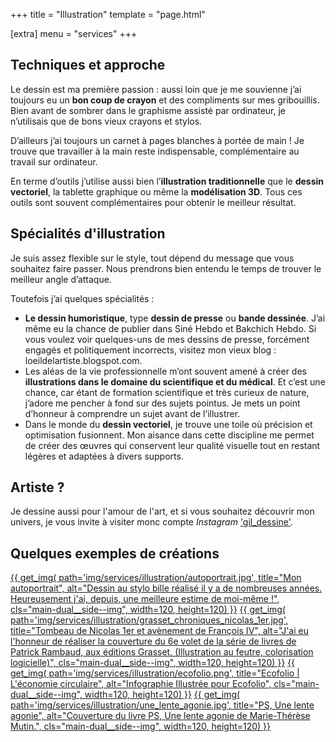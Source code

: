 +++
title = "Illustration"
template = "page.html"

[extra]
menu = "services"
+++

<div class="main-dual--twins">

<div class="main-dual__left">

## Techniques et approche

Le dessin est ma première passion : aussi loin que je me souvienne j’ai toujours eu un **bon coup de crayon** et des compliments sur mes gribouillis. Bien avant de sombrer dans le graphisme assisté par ordinateur, je n’utilisais que de bons vieux crayons et stylos.

D’ailleurs j’ai toujours un carnet à pages blanches à portée de main ! Je trouve que travailler à la main reste indispensable, complémentaire au travail sur ordinateur.

En terme d’outils j’utilise aussi bien l’**illustration traditionnelle** que le **dessin vectoriel**, la tablette graphique ou même la **modélisation 3D**. Tous ces outils sont souvent complémentaires pour obtenir le meilleur résultat.

## Spécialités d'illustration

Je suis assez flexible sur le style, tout dépend du message que vous souhaitez faire passer. Nous prendrons bien entendu le temps de trouver le meilleur angle d’attaque.

Toutefois j’ai quelques spécialités :

- **Le dessin humoristique**, type **dessin de presse** ou **bande dessinée**. J’ai même eu la chance de publier dans Siné Hebdo et Bakchich Hebdo. Si vous voulez voir quelques-uns de mes dessins de presse, forcément engagés et politiquement incorrects, visitez mon vieux blog : loeildelartiste.blogspot.com.
- Les aléas de la vie professionnelle m’ont souvent amené à créer des **illustrations dans le domaine du scientifique et du médical**. Et c’est une chance, car étant de formation scientifique et très curieux de nature, j’adore me pencher à fond sur des sujets pointus. Je mets un point d’honneur à comprendre un sujet avant de l’illustrer.
- Dans le monde du **dessin vectoriel**, je trouve une toile où précision et optimisation fusionnent. Mon aisance dans cette discipline me permet de créer des œuvres qui conservent leur qualité visuelle tout en restant légères et adaptées à divers supports.

## Artiste ?

Je dessine aussi pour l'amour de l'art, et si vous souhaitez découvrir mon univers, je vous invite à visiter monc compte _Instagram_ ['gil_dessine'](https://www.instagram.com/gil_dessine/).

</div>

<div class="main-dual__right">

## Quelques exemples de créations

<div class="gallery">
    <a href="/img/services/illustration/autoportrait.jpg">
    {{ get_img(
        path='img/services/illustration/autoportrait.jpg',
        title="Mon autoportrait",
        alt="Dessin au stylo bille réalisé il y a de nombreuses années. Heureusement j'ai, depuis, une meilleure estime de moi-même !",
        cls="main-dual__side--img",
        width=120, height=120) }}</a>
    <a href="/img/services/illustration/grasset_chroniques_nicolas_1er.jpg">
    {{ get_img(
        path='img/services/illustration/grasset_chroniques_nicolas_1er.jpg',
        title="Tombeau de Nicolas 1er et avènement de François IV",
        alt="J'ai eu l'honneur de réaliser la couverture du 6e volet de la série de livres de Patrick Rambaud, aux éditions Grasset. (Illustration au feutre, colorisation logicielle)",
        cls="main-dual__side--img",
        width=120, height=120) }}</a>
    <a href="/img/services/illustration/ecofolio.png">
    {{ get_img(
        path='img/services/illustration/ecofolio.png',
        title="Ecofolio | L'économie circulaire",
        alt="Infographie Illustrée pour Ecofolio",
        cls="main-dual__side--img",
        width=120, height=120) }}</a>
    <a href="/img/services/illustration/une_lente_agonie.jpg">
    {{ get_img(
        path='img/services/illustration/une_lente_agonie.jpg',
        title="PS, Une lente agonie",
        alt="Couverture du livre PS, Une lente agonie de Marie-Thérèse Mutin.",
        cls="main-dual__side--img",
        width=120, height=120) }}</a>
</div>

</div>

</div>
